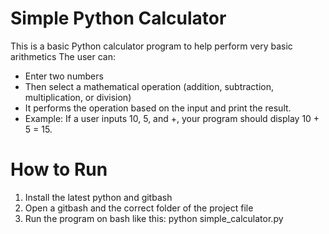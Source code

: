 # Simple Python Calculator
This is a basic Python calculator program to help perform very basic arithmetics
The user can:
- Enter two numbers 
- Then select a mathematical operation (addition, subtraction, multiplication, or division)
- It performs the operation based on the input and print the result.
- Example: If a user inputs 10, 5, and +, your program should display 10 + 5 = 15.

# How to Run

1. Install the latest python and gitbash
2. Open a gitbash and the correct folder of the project file
3. Run the program on bash like this: python simple_calculator.py
